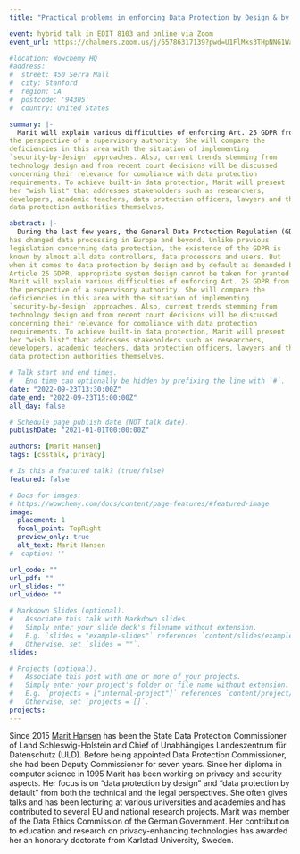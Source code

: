```yaml
---
title: "Practical problems in enforcing Data Protection by Design & by Default - the perspective of a Data Protection Authority"

event: hybrid talk in EDIT 8103 and online via Zoom
event_url: https://chalmers.zoom.us/j/65786317139?pwd=U1FlMks3THpNNG1WaFRJNkJxQXdBQT09

#location: Wowchemy HQ
#address:
#  street: 450 Serra Mall
#  city: Stanford
#  region: CA
#  postcode: '94305'
#  country: United States

summary: |-
  Marit will explain various difficulties of enforcing Art. 25 GDPR from
the perspective of a supervisory authority. She will compare the
deficiencies in this area with the situation of implementing
`security-by-design` approaches. Also, current trends stemming from
technology design and from recent court decisions will be discussed
concerning their relevance for compliance with data protection
requirements. To achieve built-in data protection, Marit will present
her "wish list" that addresses stakeholders such as researchers,
developers, academic teachers, data protection officers, lawyers and the
data protection authorities themselves.

abstract: |-
  During the last few years, the General Data Protection Regulation (GDPR)
has changed data processing in Europe and beyond. Unlike previous
legislation concerning data protection, the existence of the GDPR is
known by almost all data controllers, data processors and users. But
when it comes to data protection by design and by default as demanded by
Article 25 GDPR, appropriate system design cannot be taken for granted.
Marit will explain various difficulties of enforcing Art. 25 GDPR from
the perspective of a supervisory authority. She will compare the
deficiencies in this area with the situation of implementing
`security-by-design` approaches. Also, current trends stemming from
technology design and from recent court decisions will be discussed
concerning their relevance for compliance with data protection
requirements. To achieve built-in data protection, Marit will present
her "wish list" that addresses stakeholders such as researchers,
developers, academic teachers, data protection officers, lawyers and the
data protection authorities themselves.

# Talk start and end times.
#   End time can optionally be hidden by prefixing the line with `#`.
date: "2022-09-23T13:30:00Z"
date_end: "2022-09-23T15:00:00Z"
all_day: false

# Schedule page publish date (NOT talk date).
publishDate: "2021-01-01T00:00:00Z"

authors: [Marit Hansen]
tags: [csstalk, privacy]

# Is this a featured talk? (true/false)
featured: false

# Docs for images:
# https://wowchemy.com/docs/content/page-features/#featured-image
image:
  placement: 1
  focal_point: TopRight
  preview_only: true
  alt_text: Marit Hansen
#  caption: ''

url_code: ""
url_pdf: ""
url_slides: ""
url_video: ""

# Markdown Slides (optional).
#   Associate this talk with Markdown slides.
#   Simply enter your slide deck's filename without extension.
#   E.g. `slides = "example-slides"` references `content/slides/example-slides.md`.
#   Otherwise, set `slides = ""`.
slides:

# Projects (optional).
#   Associate this post with one or more of your projects.
#   Simply enter your project's folder or file name without extension.
#   E.g. `projects = ["internal-project"]` references `content/project/deep-learning/index.md`.
#   Otherwise, set `projects = []`.
projects:
---
```


Since 2015 [Marit Hansen](https://www.hansen-kronshagen.de/marit/en/) has been the State Data Protection Commissioner of Land Schleswig-Holstein and Chief of Unabhängiges Landeszentrum für Datenschutz (ULD). Before being appointed Data Protection Commissioner, she had been Deputy Commissioner for seven years. Since her diploma in computer science in 1995 Marit has been working on privacy and security aspects. Her focus is on “data protection by design” and “data protection by default” from both the technical and the legal perspectives. She often gives talks and has been lecturing at various universities and academies and has contributed to several EU and national research projects. Marit was member of the Data Ethics Commission of the German Government. Her contribution to education and research on privacy-enhancing technologies has awarded her an honorary doctorate from Karlstad University, Sweden.
